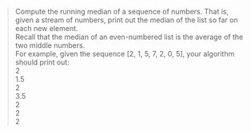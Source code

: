 > Compute the running median of a sequence of numbers. That is, given a stream of numbers, print out the median of the list so far on each new element.  
Recall that the median of an even-numbered list is the average of the two middle numbers.  
For example, given the sequence [2, 1, 5, 7, 2, 0, 5], your algorithm should print out:  
2  
1.5  
2  
3.5  
2  
2  
2
